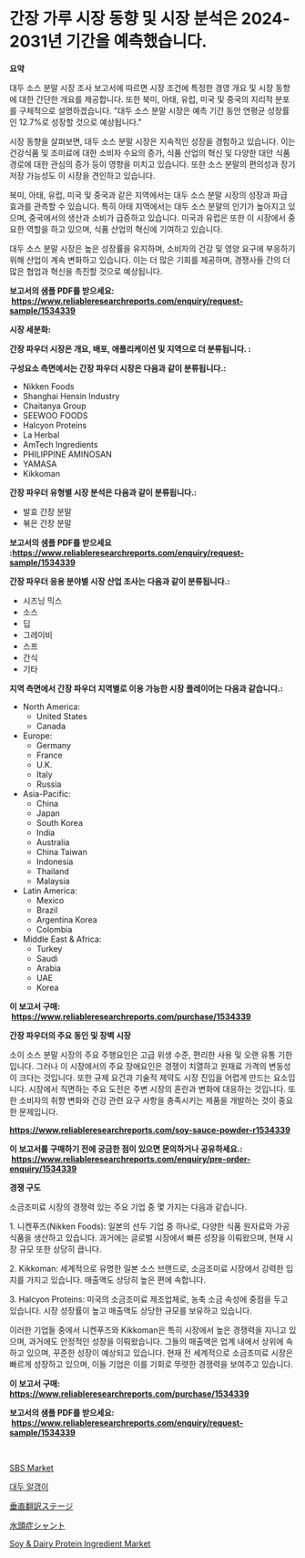 <p><h1>간장 가루 시장 동향 및 시장 분석은 2024-2031년 기간을 예측했습니다.</h1></p><p><strong>요약</strong></p>
<p><p>대두 소스 분말 시장 조사 보고서에 따르면 시장 조건에 특정한 경영 개요 및 시장 동향에 대한 간단한 개요를 제공합니다. 또한 북미, 아태, 유럽, 미국 및 중국의 지리적 분포를 구체적으로 설명하겠습니다. "대두 소스 분말 시장은 예측 기간 동안 연평균 성장률인 12.7%로 성장할 것으로 예상됩니다." </p><p>시장 동향을 살펴보면, 대두 소스 분말 시장은 지속적인 성장을 경험하고 있습니다. 이는 건강식품 및 조미료에 대한 소비자 수요의 증가, 식품 산업의 혁신 및 다양한 대안 식품 경로에 대한 관심의 증가 등이 영향을 미치고 있습니다. 또한 소스 분말의 편의성과 장기 저장 가능성도 이 시장을 견인하고 있습니다.</p><p>북미, 아태, 유럽, 미국 및 중국과 같은 지역에서는 대두 소스 분말 시장의 성장과 파급 효과를 관측할 수 있습니다. 특히 아태 지역에서는 대두 소스 분말의 인기가 높아지고 있으며, 중국에서의 생산과 소비가 급증하고 있습니다. 미국과 유럽은 또한 이 시장에서 중요한 역할을 하고 있으며, 식품 산업의 혁신에 기여하고 있습니다.</p><p>대두 소스 분말 시장은 높은 성장률을 유지하며, 소비자의 건강 및 영양 요구에 부응하기 위해 산업이 계속 변화하고 있습니다. 이는 더 많은 기회를 제공하며, 경쟁사들 간의 더 많은 협업과 혁신을 촉진할 것으로 예상됩니다.</p></p>
<p><strong>보고서의 샘플 PDF를 받으세요: &nbsp;<a href="https://www.reliableresearchreports.com/enquiry/request-sample/1534339">https://www.reliableresearchreports.com/enquiry/request-sample/1534339</a></strong></p>
<p><strong>시장 세분화:</strong></p>
<p><strong> 간장 파우더 시장은 개요, 배포, 애플리케이션 및 지역으로 더 분류됩니다. :</strong></p>
<p><strong>구성요소 측면에서는 간장 파우더 시장은 다음과 같이 분류됩니다.:</strong></p>
<p><ul><li>Nikken Foods</li><li>Shanghai Hensin Industry</li><li>Chaitanya Group</li><li>SEEWOO FOODS</li><li>Halcyon Proteins</li><li>La Herbal</li><li>AmTech Ingredients</li><li>PHILIPPINE AMINOSAN</li><li>YAMASA</li><li>Kikkoman</li></ul></p>
<p><strong> 간장 파우더 유형별 시장 분석은 다음과 같이 분류됩니다.:</strong></p>
<p><ul><li>발효 간장 분말</li><li>볶은 간장 분말</li></ul></p>
<p><strong>보고서의 샘플 PDF를 받으세요 :<a href="https://www.reliableresearchreports.com/enquiry/request-sample/1534339">https://www.reliableresearchreports.com/enquiry/request-sample/1534339</a></strong></p>
<p><strong> 간장 파우더 응용 분야별 시장 산업 조사는 다음과 같이 분류됩니다.:</strong></p>
<p><ul><li>시즈닝 믹스</li><li>소스</li><li>딥</li><li>그레이비</li><li>스프</li><li>간식</li><li>기타</li></ul></p>
<p><strong>지역 측면에서 간장 파우더 지역별로 이용 가능한 시장 플레이어는 다음과 같습니다.:</strong></p>
<p><ul>
    <li>
        North America:
        <ul>
            <li>United States</li>
            <li>Canada</li>
        </ul>
    </li>
    <li>
        Europe:
        <ul>
            <li>Germany</li>
            <li>France</li>
            <li>U.K.</li>
            <li>Italy</li>
            <li>Russia</li>
        </ul>
    </li>
    <li>
        Asia-Pacific:
        <ul>
            <li>China</li>
            <li>Japan</li>
            <li>South Korea</li>
            <li>India</li>
            <li>Australia</li>
            <li>China Taiwan</li>
            <li>Indonesia</li>
            <li>Thailand</li>
            <li>Malaysia</li>
        </ul>
    </li>
    <li>
        Latin America:
        <ul>
            <li>Mexico</li>
            <li>Brazil</li>
            <li>Argentina Korea</li>
            <li>Colombia</li>
        </ul>
    </li>
    <li>
        Middle East & Africa:
        <ul>
            <li>Turkey</li>
            <li>Saudi</li>
            <li>Arabia</li>
            <li>UAE</li>
            <li>Korea</li>
        </ul>
    </li>
    </ul></p>
<p><strong>이 보고서 구매: &nbsp;<a href="https://www.reliableresearchreports.com/purchase/1534339">https://www.reliableresearchreports.com/purchase/1534339</a></strong></p>
<p><strong>간장 파우더의 주요 동인 및 장벽 시장</strong></p>
<p><p>소이 소스 분말 시장의 주요 주행요인은 고급 위생 수준, 편리한 사용 및 오랜 유통 기한입니다. 그러나 이 시장에서의 주요 장애요인은 경쟁이 치열하고 원재료 가격의 변동성이 크다는 것입니다. 또한 규제 요건과 기술적 제약도 시장 진입을 어렵게 만드는 요소입니다. 시장에서 직면하는 주요 도전은 주변 시장의 혼란과 변화에 대응하는 것입니다. 또한 소비자의 취향 변화와 건강 관련 요구 사항을 충족시키는 제품을 개발하는 것이 중요한 문제입니다.</p></p>
<p><strong><a href="https://www.reliableresearchreports.com/soy-sauce-powder-r1534339">https://www.reliableresearchreports.com/soy-sauce-powder-r1534339</a></strong></p>
<p><strong>이 보고서를 구매하기 전에 궁금한 점이 있으면 문의하거나 공유하세요.: &nbsp;<a href="https://www.reliableresearchreports.com/enquiry/pre-order-enquiry/1534339">https://www.reliableresearchreports.com/enquiry/pre-order-enquiry/1534339</a></strong></p>
<p><strong>경쟁 구도</strong></p>
<p><p>소금조미료 시장의 경쟁력 있는 주요 기업 중 몇 가지는 다음과 같습니다.</p><p>1. 니켄푸즈(Nikken Foods): 일본의 선두 기업 중 하나로, 다양한 식품 원자료와 가공식품을 생산하고 있습니다. 과거에는 글로벌 시장에서 빠른 성장을 이뤄왔으며, 현재 시장 규모 또한 상당히 큽니다.</p><p>2. Kikkoman: 세계적으로 유명한 일본 소스 브랜드로, 소금조미료 시장에서 강력한 입지를 가지고 있습니다. 매출액도 상당히 높은 편에 속합니다.</p><p>3. Halcyon Proteins: 미국의 소금조미료 제조업체로, 농축 소금 속성에 중점을 두고 있습니다. 시장 성장률이 높고 매출액도 상당한 규모를 보유하고 있습니다.</p><p>이러한 기업들 중에서 니켄푸즈와 Kikkoman은 특히 시장에서 높은 경쟁력을 지니고 있으며, 과거에도 안정적인 성장을 이뤄왔습니다. 그들의 매출액은 업계 내에서 상위에 속하고 있으며, 꾸준한 성장이 예상되고 있습니다. 현재 전 세계적으로 소금조미료 시장은 빠르게 성장하고 있으며, 이들 기업은 이를 기회로 뚜렷한 경쟁력을 보여주고 있습니다.</p></p>
<p><strong>이 보고서 구매: &nbsp; <a href="https://www.reliableresearchreports.com/purchase/1534339">https://www.reliableresearchreports.com/purchase/1534339</a></strong></p>
<p><strong>보고서의 샘플 PDF를 받으세요: &nbsp;<a href="https://www.reliableresearchreports.com/enquiry/request-sample/1534339">https://www.reliableresearchreports.com/enquiry/request-sample/1534339</a></strong><strong></strong></p>
<p>&nbsp;</p>
<p><p><a href="https://issuu.com/reportprime-2/docs/sbs-market-size-2030.pptx">SBS Market</a></p><p><a href="https://github.com/BrettWeberrt8767765/Market-Research-Report-List-1/blob/main/100031518062.md">대두 알갱이</a></p><p><a href="https://medium.com/@jonathandavies84/%E5%9E%82%E7%9B%B4%E7%A7%BB%E5%8B%95%E3%82%B9%E3%83%86%E3%83%BC%E3%82%B8%E5%B8%82%E5%A0%B4-2031%E5%B9%B4%E3%81%BE%E3%81%A7%E3%81%AE%E3%83%88%E3%83%AC%E3%83%B3%E3%83%89-%E4%BA%88%E6%B8%AC-%E7%AB%B6%E4%BA%89%E5%88%86%E6%9E%90-0dcf413b215e">垂直翻訳ステージ</a></p><p><a href="https://github.com/jkjreqjscoxx7/Market-Research-Report-List-1/blob/main/204435319595.md">水頭症シャント</a></p><p><a href="https://github.com/yoshih12/Market-Research-Report-List-2/blob/main/soy-dairy-protein-ingredient-market.md">Soy & Dairy Protein Ingredient Market</a></p></p>